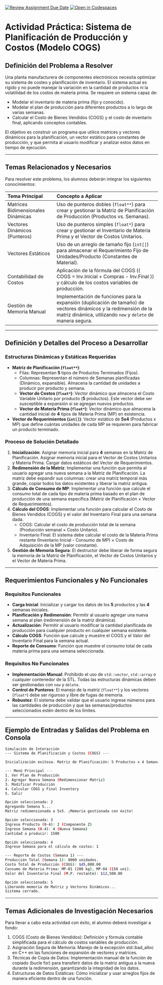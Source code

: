 [![Review Assignment Due Date](https://classroom.github.com/assets/deadline-readme-button-22041afd0340ce965d47ae6ef1cefeee28c7c493a6346c4f15d667ab976d596c.svg)](https://classroom.github.com/a/eW2MawP6)
[![Open in Codespaces](https://classroom.github.com/assets/launch-codespace-2972f46106e565e64193e422d61a12cf1da4916b45550586e14ef0a7c637dd04.svg)](https://classroom.github.com/open-in-codespaces?assignment_repo_id=21106313)
# Actividad Práctica: Sistema de Planificación de Producción y Costos (Modelo COGS)

## Definición del Problema a Resolver

Una planta manufacturera de componentes electrónicos necesita optimizar su sistema de costeo y planificación de inventario. El sistema actual es rígido y no puede manejar la variación en la cantidad de productos ni la volatilidad de los costos de materia prima. Se requiere un sistema capaz de:

* Modelar el inventario de materia prima (fijo y conocido).
* Modelar el plan de producción para diferentes productos a lo largo de varias semanas.
* Calcular el Costo de Bienes Vendidos (COGS) y el costo de inventario final, aplicando conceptos contables.

El objetivo es construir un programa que utilice matrices y vectores dinámicos para la planificación, un vector estático para constantes de producción, y que permita al usuario modificar y analizar estos datos en tiempo de ejecución.

---

## Temas Relacionados y Necesarios

Para resolver este problema, los alumnos deberán integrar los siguientes conocimientos:

| Tema Principal                     | Concepto a Aplicar                                                                                                                                                                    |
| :--------------------------------- | :------------------------------------------------------------------------------------------------------------------------------------------------------------------------------------ |
| Matrices Bidimensionales Dinámicas | Uso de punteros dobles (`float**`) para crear y gestionar la Matriz de Planificación de Producción (Productos vs. Semanas).                                                            |
| Vectores Dinámicos (Punteros)      | Uso de punteros simples (`float*`) para crear y gestionar el Inventario de Materia Prima y el Vector de Costos Unitarios.                                                               |
| Vectores Estáticos                 | Uso de un arreglo de tamaño fijo (`int[]`) para almacenar el Requerimiento Fijo de Unidades/Producto (Constantes de Material).                                                          |
| Contabilidad de Costos             | Aplicación de la fórmula del COGS (\( COGS = Inv.Inicial + Compras - Inv.Final \)) y cálculo de los costos variables de producción.                                                               |
| Gestión de Memoria Manual          | Implementación de funciones para la expansión (duplicación de tamaño) de vectores dinámicos y la redimensión de la matriz dinámica, utilizando `new` y `delete` de manera segura. |

---

## Definición y Detalles del Proceso a Desarrollar

### Estructuras Dinámicas y Estáticas Requeridas

* **Matriz de Planificación (`float**`)**:
  * Filas: Representan **5** tipos de Productos Terminados (Fijos).
  * Columnas: Representan el número de Semanas planificadas (Dinámico, expansible). Almacena la cantidad de unidades a producir por producto y semana.
  * **Vector de Costos (`float*`)**: Vector dinámico que almacena el Costo Variable Unitario por producto (**5** productos). Este vector debe ser susceptible a expansión si se agregan nuevos productos.
  * **Vector de Materia Prima (`float*`)**: Vector dinámico que almacena la cantidad inicial de **4** tipos de Materia Prima (MP) en existencia.
*   **Vector de Requerimientos (`int[]`)**: Vector estático de **5x4** (Productos x MP) que define cuántas unidades de cada MP se requieren para fabricar un producto terminado.

### Proceso de Solución Detallado

1. **Inicialización**: Asignar memoria inicial para **4** semanas en la Matriz de Planificación. Asignar memoria inicial para el Vector de Costos Unitarios y Materia Prima. Cargar datos estáticos del Vector de Requerimientos.
2. **Redimensión de la Matriz**: Implementar una función que permita al usuario agregar una nueva semana a la Matriz de Planificación. La matriz debe expandir sus columnas: crear una matriz temporal más grande, copiar todos los datos existentes y liberar la matriz antigua.
3. **Cálculo de Consumo de MP**: Implementar una función que calcule el consumo total de cada tipo de materia prima basado en el plan de producción de una semana específica (Matriz de Planificación × Vector de Requerimientos).
4. **Cálculo del COGS**: Implementar una función para calcular el Costo de Bienes Vendidos (COGS) y el valor del Inventario Final para una semana dada.
    * COGS: Calcular el costo de producción total de la semana (Producción semanal × Costo Unitario).
    * Inventario Final: El sistema debe calcular el costo de la Materia Prima restante (Inventario Inicial - Consumo de MP) × Costo de Adquisición de la MP (valor constante).
5. **Gestión de Memoria Segura**: El destructor debe liberar de forma segura la memoria de la Matriz de Planificación, el Vector de Costos Unitarios y el Vector de Materia Prima.

---

## Requerimientos Funcionales y No Funcionales

### Requisitos Funcionales

* **Carga Inicial**: Inicializar y cargar los datos de los **5** productos y las **4** semanas iniciales.
* **Planificación y Redimensión**: Permitir al usuario agregar una nueva semana al plan (redimensión de la matriz dinámica).
* **Actualización**: Permitir al usuario modificar la cantidad planificada de producción para cualquier producto en cualquier semana existente.
* **Cálculo COGS**: Función que calcule y muestre el COGS y el Valor del Inventario Final para la semana actual.
* **Reporte de Consumo**: Función que muestre el consumo total de cada materia prima para una semana seleccionada.

### Requisitos No Funcionales

* **Implementación Manual**: Prohibido el uso de `std::vector`, `std::array` o cualquier contenedor de la STL. Todas las estructuras dinámicas deben ser gestionadas con `new` y `delete`.
* **Control de Punteros**: El manejo de la matriz (`float**`) y los vectores (`float*`) debe ser riguroso y libre de fugas de memoria.
* **Robustez**: El sistema debe validar que el usuario ingrese números para las cantidades de producción y que las semanas/productos seleccionados estén dentro de los límites.

---

## Ejemplo de Entradas y Salidas del Problema en Consola

```bash
Simulación de Interacción
--- Sistema de Planificación y Costos (COGS) ---

Inicialización exitosa. Matriz de Planificación: 5 Productos x 4 Semanas.

--- Menú Principal ---
1. Ver Plan de Producción
2. Agregar Nueva Semana (Redimensionar Matriz)
3. Modificar Producción
4. Calcular COGS y Final Inventory
5. Salir

Opción seleccionada: 2
Agregando Semana 5...
Matriz redimensionada a 5x5. ¡Memoria gestionada con éxito!

Opción seleccionada: 3
Ingrese Producto (0-4): 2 (Componente Z)
Ingrese Semana (0-4): 4 (Nueva Semana)
Cantidad a producir: 1500

Opción seleccionada: 4
Ingrese Semana para el cálculo de costos: 1

--- Reporte de Costos (Semana 1) ---
Producción Total (Semana 1): 8000 unidades.
Costo Total de Producción (COGS): $45,000.00
Consumo de Materia Prima: MP-01 (200 kg), MP-04 (150 uni).
Valor del Inventario Final (M.P. restante): $12,500.00

Opción seleccionada: 5
Liberando memoria de Matriz y Vectores Dinámicos...
Sistema cerrado.
```

---

## Temas Adicionales de Investigación Necesarios

Para llevar a cabo esta actividad con éxito, el alumno deberá investigar a fondo:

1. COGS (Costo de Bienes Vendidos): Definición y fórmula contable simplificada para el cálculo de costos variables de producción.
2. Asignación Segura de Memoria: Manejo de la excepción std::bad_alloc en C++ en las funciones de expansión de vectores y matrices.
3. Técnicas de Copia de Datos: Implementación manual de la función de copiado (bucle for) para transferir datos de la matriz antigua a la nueva durante la redimensión, garantizando la integridad de los datos.
4. Estructuras de Datos Estáticas: Cómo inicializar y usar arreglos fijos de manera eficiente dentro de una función.